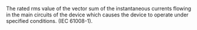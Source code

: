 ﻿The rated rms value of the vector sum of the instantaneous currents flowing in the main circuits of the device which causes the device to operate under specified conditions. (IEC 61008-1).
